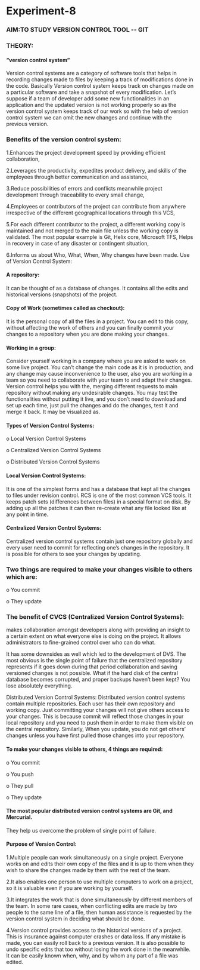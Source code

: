 # Experiment-8

### AIM:TO STUDY VERSION CONTROL TOOL -- GIT

### THEORY:

#### “version control system” 

Version control systems are a category of software tools that helps in recording changes made to files by keeping a track of modifications done in the code. 
Basically Version control system keeps track on changes made on a particular software and take a snapshot of every modification. 
Let’s suppose if a team of developer add some new functionalities in an application and the updated version is not working properly so as the version control system keeps track of our work so with the help of version control system we can omit the new changes and continue with the previous version.

### Benefits of the version control system:

1.Enhances the project development speed by providing efficient collaboration,

2.Leverages the productivity, expedites product delivery, and skills of the employees through better communication and assistance,

3.Reduce possibilities of errors and conflicts meanwhile project development through traceability to every small change,

4.Employees or contributors of the project can contribute from anywhere irrespective of the different geographical locations through this VCS,

5.For each different contributor to the project, a different working copy is maintained and not merged to the main file unless the working copy is validated. The most popular example is Git, Helix core, Microsoft TFS,
Helps in recovery in case of any disaster or contingent situation,

6.Informs us about Who, What, When, Why changes have been made.
Use of Version Control System: 

#### A repository: 
It can be thought of as a database of changes. It contains all the edits and historical versions (snapshots) of the project.
#### Copy of Work (sometimes called as checkout):
It is the personal copy of all the files in a project. You can edit to this copy, without affecting the work of others and you can finally commit your changes to a repository when you are done making your changes.
#### Working in a group:
Consider yourself working in a company where you are asked to work on some live project. You can’t change the main code as it is in production, and any change may cause inconvenience to the user, also you are working in a team so you need to collaborate with your team to and adapt their changes. Version control helps you with the, merging different requests to main repository without making any undesirable changes. You may test the functionalities without putting it live, and you don’t need to download and set up each time, just pull the changes and do the changes, test it and merge it back. It may be visualized as. 


#### Types of Version Control Systems: 

o  Local Version Control Systems

o  Centralized Version Control Systems

o  Distributed Version Control Systems

#### Local Version Control Systems:
It is one of the simplest forms and has a database that kept all the changes to files under revision control. RCS is one of the most common VCS tools. It keeps patch sets (differences between files) in a special format on disk. By adding up all the patches it can then re-create what any file looked like at any point in time. 

#### Centralized Version Control Systems:
Centralized version control systems contain just one repository globally and every user need to commit for reflecting one’s changes in the repository. It is possible for others to see your changes by updating. 

### Two things are required to make your changes visible to others which are:  

o You commit

o They update


### The benefit of CVCS (Centralized Version Control Systems):

makes collaboration amongst developers along with providing an insight to a certain extent on what everyone else is doing on the project. It allows administrators to fine-grained control over who can do what. 

It has some downsides as well which led to the development of DVS. The most obvious is the single point of failure that the centralized repository represents if it goes down during that period collaboration and saving versioned changes is not possible. What if the hard disk of the central database becomes corrupted, and proper backups haven’t been kept? You lose absolutely everything. 

Distributed Version Control Systems: Distributed version control systems contain multiple repositories. Each user has their own repository and working copy. Just committing your changes will not give others access to your changes. This is because commit will reflect those changes in your local repository and you need to push them in order to make them visible on the central repository. Similarly, When you update, you do not get others’ changes unless you have first pulled those changes into your repository. 

#### To make your changes visible to others, 4 things are required:  

o You commit

o You push

o They pull

o They update

#### The most popular distributed version control systems are Git, and Mercurial. 
They help us overcome the problem of single point of failure.  

#### Purpose of Version Control: 

1.Multiple people can work simultaneously on a single project. Everyone works on and edits their own copy of the files and it is up to them when they wish to share the changes made by them with the rest of the team.

2.It also enables one person to use multiple computers to work on a project, so it is valuable even if you are working by yourself.

3.It integrates the work that is done simultaneously by different members of the team. In some rare cases, when conflicting edits are made by two people to the same line of a file, then human assistance is requested by the version control system in deciding what should be done.

4.Version control provides access to the historical versions of a project. This is insurance against computer crashes or data loss. If any mistake is made, you can easily roll back to a previous version. It is also possible to undo specific edits that too without losing the work done in the meanwhile. It can be easily known when, why, and by whom any part of a file was edited.
 

